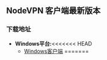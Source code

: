 ## NodeVPN 客户端最新版本
### 下载地址
- **Windows平台:**<<<<<<< HEAD
  * [Windows客户端](https://raw.githubusercontent.com/newbreedlimited/nodevpn/master/NODEVPN_1_0_3_0.zip)
=======

    
